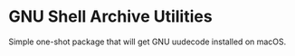 # GNU Shell Archive Utilities

Simple one-shot package that will get GNU uudecode installed on macOS.